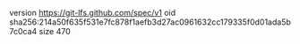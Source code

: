 version https://git-lfs.github.com/spec/v1
oid sha256:214a50f635f531e7fc878f1aefb3d27ac0961632cc179335f0d01ada5b7c0ca4
size 470
